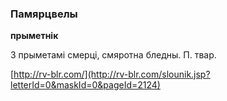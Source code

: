### Памярцвелы
**прыметнік**

З прыметамі смерці, смяротна бледны. П. твар.

<a rel="author">[http://rv-blr.com/](http://rv-blr.com/slounik.jsp?letterId=0&maskId=0&pageId=2124)</a>
